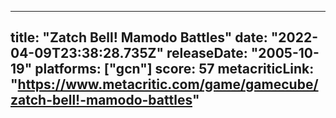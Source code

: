 
---
title: "Zatch Bell! Mamodo Battles"
date: "2022-04-09T23:38:28.735Z"
releaseDate: "2005-10-19"
platforms: ["gcn"]
score: 57
metacriticLink: "https://www.metacritic.com/game/gamecube/zatch-bell!-mamodo-battles"
---
